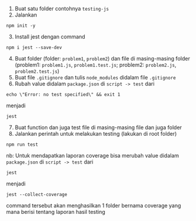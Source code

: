 1. Buat satu folder contohnya `testing-js`
2. Jalankan

```
npm init -y
```

3. Install jest dengan command

```
npm i jest --save-dev
```

4. Buat folder (folder: `problem1`, `problem2`) dan file di masing-masing folder (problem1: `problem1.js`, `problem1.test.js`; problem2: `problem2.js`, `problem2.test.js`)
5. Buat file `.gitignore` dan tulis `node_modules` didalam file `.gitignore`
6. Rubah value didalam `package.json` di `script -> test` dari

```
echo \"Error: no test specified\" && exit 1
```

menjadi

```
jest
```

7. Buat function dan juga test file di masing-masing file dan juga folder
8. Jalankan perintah untuk melakukan testing (lakukan di root folder)

```
npm run test
```

nb: Untuk mendapatkan laporan coverage bisa merubah value didalam `package.json` di `script -> test` dari

```
jest
```

menjadi

```
jest --collect-coverage
```

command tersebut akan menghasilkan 1 folder bernama coverage yang mana berisi tentang laporan hasil testing
